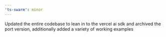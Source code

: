 ```yaml
---
'ts-swarm': minor
---
```


Updated the entire codebase to lean in to the vercel ai sdk and archived the port version, additionally added a variety of working examples
